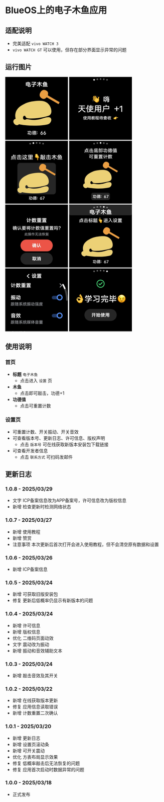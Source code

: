 # BlueOS上的电子木鱼应用
## 适配说明
 - 完美适配 `vivo WATCH 3`
 - `vivo WATCH GT` 可以使用，但存在部分界面显示异常的问题
## 运行图片
<div>
 <img src="https://github.com/Star7-Github/elecMuyu-BlueOS/blob/main/capture/home.png" width="200">
 <img src="https://github.com/Star7-Github/elecMuyu-BlueOS/blob/main/capture/intro1.png" width="200">
 <img src="https://github.com/Star7-Github/elecMuyu-BlueOS/blob/main/capture/intro2.png" width="200">
 <img src="https://github.com/Star7-Github/elecMuyu-BlueOS/blob/main/capture/intro3.png" width="200">
 <img src="https://github.com/Star7-Github/elecMuyu-BlueOS/blob/main/capture/reset.png" width="200">
 <img src="https://github.com/Star7-Github/elecMuyu-BlueOS/blob/main/capture/intro4.png" width="200">
 <img src="https://github.com/Star7-Github/elecMuyu-BlueOS/blob/main/capture/setting.png" width="200">
 <img src="https://github.com/Star7-Github/elecMuyu-BlueOS/blob/main/capture/intro5.png" width="200">
</div>

## 使用说明
### 首页
 - **标题** `电子木鱼`
   - 点击进入 `设置` 页
 - **木鱼**
   - 点击即可敲击，功德+1
 - **功德值**
   - 点击可重置计数
### 设置页
 - 可重置计数、开关振动、开关音效
 - 可查看版本号、更新日志、许可信息、版权声明
   - 点击 `版本号` 可在线获取新版本安装包下载链接
 - 可查看开发者信息
   - 点击 `联系方式` 可扫码发邮件
## 更新日志
### 1.0.8 - 2025/03/29
 - 文字 ICP备案信息改为APP备案号，许可信息改为版权信息
 - 新增 检查更新时检测网络状态
### 1.0.7 - 2025/03/27
 - 新增 使用教程
 - 新增 赞赏
 - 注意事项 本次更新后首次打开会进入使用教程，但不会清空原有数据和设置
### 1.0.6 - 2025/03/26
 - 新增 ICP备案信息
### 1.0.5 - 2025/03/24
 - 新增 可获取旧版安装包
 - 修复 更新后低概率仍显示有新版本的问题
### 1.0.4 - 2025/03/24
 - 新增 许可信息
 - 新增 版权信息
 - 优化 二维码页面动效
 - 文字 震动改为振动
 - 新增 振动和音效辅助文本
### 1.0.3 - 2025/03/24
 - 新增 敲击音效及其开关
### 1.0.2 - 2025/03/22
 - 新增 在线获取版本更新
 - 修复 应用信息读取错误
 - 新增 计数重置二次确认
### 1.0.1 - 2025/03/20
 - 新增 更新日志
 - 新增 设置页滚动条
 - 新增 可开关震动
 - 优化 方表布局显示效果
 - 修复 低概率敲击后无法恢复的问题
 - 修复 应用首次启动时数据异常的问题
### 1.0.0 - 2025/03/18
 - 正式发布
